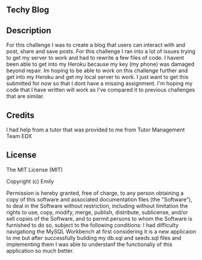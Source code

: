 ## Techy Blog

## Description
For this challenge  I was to create a blog that users can interact with and post, share and save posts.
For this challenge I ran into a lot of issues trying to get my server to work and had to rewrite a few files of code. 
I havent been able to get into my Heroku because my key (my phone) was damaged beyond repair. 
Im hoping to be able to work on this challenge further and get into my Heroku and get my local server to work.
I just want to get this submitted for now so that I dont have a missing assignment. 
I'm hoping my code that I have written will work as I've compared it to previous challenges that are similar. 


## Credits
I had help from a tutor that was provided to me from 
Tutor Management Team EDX


## License 

The MIT License (MIT)

Copyright (c) Emily

Permission is hereby granted, free of charge, to any person obtaining a copy of this software and associated documentation files (the "Software"), to deal in the Software without restriction, including without limitation the rights to use, copy, modify, merge, publish, distribute, sublicense, and/or sell copies of the Software, and to permit persons to whom the Software is furnished to do so, subject to the following conditions:
I had difficulty navigationg the MySQL Workbench at first considering it is a new applicaion to me but after successfully building my db.sql and seeds.sql files and implementing them I was able to understanf the functionaliy of this application so much better.



